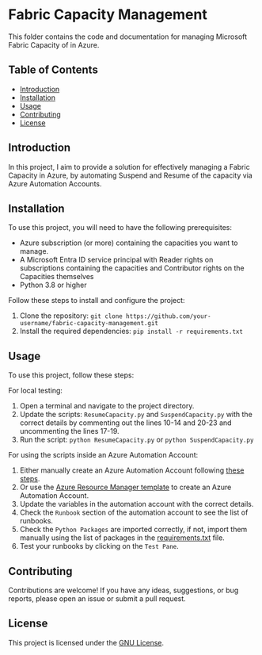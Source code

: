 # Fabric Capacity Management

This folder contains the code and documentation for managing Microsoft Fabric Capacity of in Azure.

## Table of Contents

- [Introduction](#introduction)
- [Installation](#installation)
- [Usage](#usage)
- [Contributing](#contributing)
- [License](#license)

## Introduction

In this project, I aim to provide a solution for effectively managing a Fabric Capacity  in Azure, by automating Suspend and Resume of the capacity via Azure Automation Accounts.

## Installation

To use this project, you will need to have the following prerequisites:

- Azure subscription (or more) containing the capacities you want to manage.
- A Microsoft Entra ID service principal with Reader rights on subscriptions containing the capacities and Contributor rights on the Capacities themselves
- Python 3.8 or higher


Follow these steps to install and configure the project:

1. Clone the repository: `git clone https://github.com/your-username/fabric-capacity-management.git`
2. Install the required dependencies: `pip install -r requirements.txt`

## Usage

To use this project, follow these steps:

For local testing:

1. Open a terminal and navigate to the project directory.
2. Update the scripts: `ResumeCapacity.py` and `SuspendCapacity.py` with the correct details by commenting out the lines 10-14 and 20-23 and uncommenting the lines 17-19.
3. Run the script: `python ResumeCapacity.py` or `python SuspendCapacity.py`

For using the scripts inside an Azure Automation Account:

1. Either manually create an Azure Automation Account following [these steps](https://learn.microsoft.com/en-us/azure/automation/quickstarts/create-azure-automation-account-portal).
2. Or use the [Azure Resource Manager template](./AutomationAccountTemplate/template.json) to create an Azure Automation Account.
2. Update the variables in the automation account with the correct details.
3. Check the `Runbook` section of the automation account to see the list of runbooks.
4. Check the `Python Packages` are imported correctly, if not, import them manually using the list of packages in the [requirements.txt](./AutomationAccountTemplate/requirements.txt) file.
5. Test your runbooks by clicking on the `Test Pane`.


## Contributing

Contributions are welcome! If you have any ideas, suggestions, or bug reports, please open an issue or submit a pull request.

## License

This project is licensed under the [GNU License](../LICENSE).